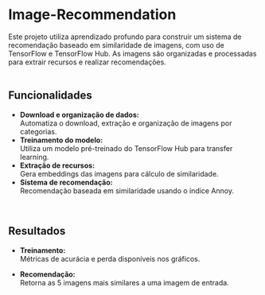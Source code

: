 # Image-Recommendation

Este projeto utiliza aprendizado profundo para construir um sistema de recomendação baseado em similaridade de imagens, com uso de TensorFlow e TensorFlow Hub. As imagens são organizadas e processadas para extrair recursos e realizar recomendações. 
<br>
<br>

## Funcionalidades

- **Download e organização de dados:**  
  Automatiza o download, extração e organização de imagens por categorias.  
- **Treinamento do modelo:**  
  Utiliza um modelo pré-treinado do TensorFlow Hub para transfer learning.  
- **Extração de recursos:**  
  Gera embeddings das imagens para cálculo de similaridade.  
- **Sistema de recomendação:**  
  Recomendação baseada em similaridade usando o índice Annoy.  
<br>

## Resultados

- **Treinamento:**  
  Métricas de acurácia e perda disponíveis nos gráficos.
  
- **Recomendação:**  
  Retorna as 5 imagens mais similares a uma imagem de entrada.
